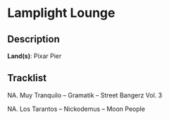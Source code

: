 # Lamplight Lounge

## Description

**Land(s)**: Pixar Pier

## Tracklist

NA. Muy Tranquilo – Gramatik – Street Bangerz Vol. 3


NA. Los Tarantos – Nickodemus – Moon People

